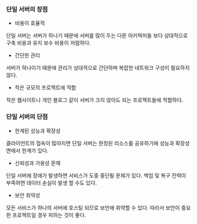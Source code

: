 ### 단일 서버의 장점

- 비용이 효율적

단일 서버는 서버가 하나기 때문에 서버를 많이 두는 다른 아키텍처들 보다 상대적으로 구축 비용과 유지 보수 비용이 저렴하다.

- 간단한 관리

서버가 하나이기 때문에 관리가 상대적으로 간단하며 복잡한 네트워크 구성이 필요하지 않다.

- 작은 규모의 프로젝트에 적합

작은 웹사이트나 개인 블로그 같이 서버가 크지 않아도 되는 프로젝트들에 적합하다.

### 단일 서버의 단점

- 한계된 성능과 확장성

클라이언트의 접속이 많아지면 단일 서버는 한정된 리소스를 공유하기에 성능과 확장성면에서 한계가 있다.

- 신뢰성과 가용성 문제

단일 서버에 장애가 발생하면 서비스가 도중 중단될 문제가 있다. 백업 및 복구 전력이 부족하면 데이터 손실이 발생 할 수도 있다.

- 보안 취약성

모든 서비스가 하나의 서버에 호스팅 되므로 보안에 취약할 수 있다. 따라서 보안이 중요한 프로젝트일 경우 피하는 것이 좋다.
